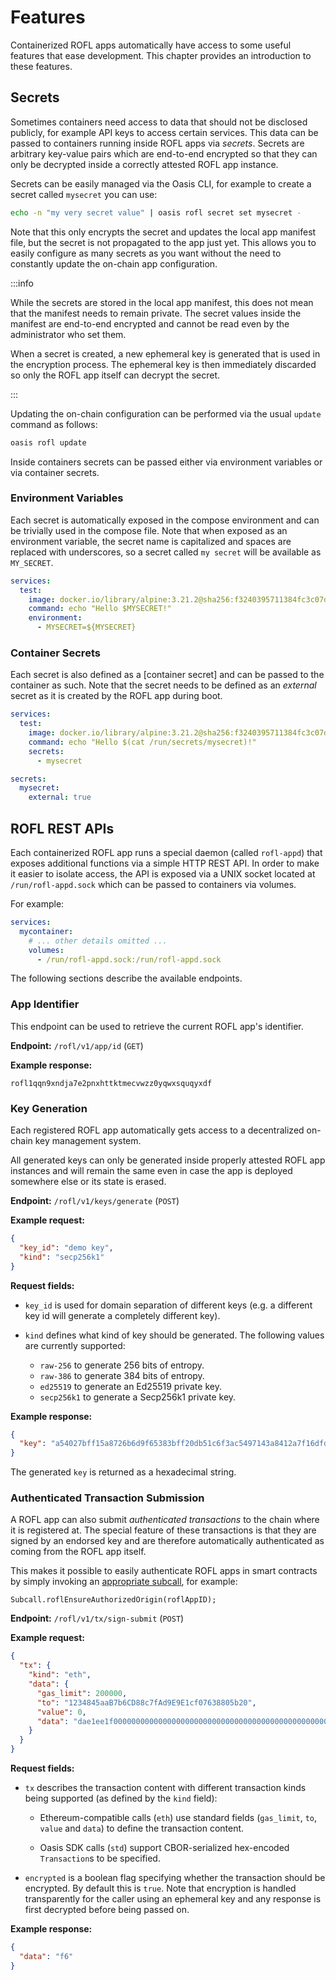 # Features

Containerized ROFL apps automatically have access to some useful features that
ease development. This chapter provides an introduction to these features.

## Secrets

Sometimes containers need access to data that should not be disclosed publicly,
for example API keys to access certain services. This data can be passed to
containers running inside ROFL apps via _secrets_. Secrets are arbitrary
key-value pairs which are end-to-end encrypted so that they can only be
decrypted inside a correctly attested ROFL app instance.

Secrets can be easily managed via the Oasis CLI, for example to create a secret
called `mysecret` you can use:

```sh
echo -n "my very secret value" | oasis rofl secret set mysecret -
```

Note that this only encrypts the secret and updates the local app manifest file,
but the secret is not propagated to the app just yet. This allows you to easily
configure as many secrets as you want without the need to constantly update the
on-chain app configuration.

:::info

While the secrets are stored in the local app manifest, this does not mean that
the manifest needs to remain private. The secret values inside the manifest are
end-to-end encrypted and cannot be read even by the administrator who set them.

When a secret is created, a new ephemeral key is generated that is used in the
encryption process. The ephemeral key is then immediately discarded so only the
ROFL app itself can decrypt the secret.

:::

Updating the on-chain configuration can be performed via the usual `update`
command as follows:

```sh
oasis rofl update
```

Inside containers secrets can be passed either via environment variables or via
container secrets.

### Environment Variables

Each secret is automatically exposed in the compose environment and can be
trivially used in the compose file. Note that when exposed as an environment
variable, the secret name is capitalized and spaces are replaced with
underscores, so a secret called `my secret` will be available as `MY_SECRET`.

```yaml
services:
  test:
    image: docker.io/library/alpine:3.21.2@sha256:f3240395711384fc3c07daa46cbc8d73aa5ba25ad1deb97424992760f8cb2b94
    command: echo "Hello $MYSECRET!"
    environment:
      - MYSECRET=${MYSECRET}
```

### Container Secrets

Each secret is also defined as a [container secret] and can be passed to the
container as such. Note that the secret needs to be defined as an _external_
secret as it is created by the ROFL app during boot.

```yaml
services:
  test:
    image: docker.io/library/alpine:3.21.2@sha256:f3240395711384fc3c07daa46cbc8d73aa5ba25ad1deb97424992760f8cb2b94
    command: echo "Hello $(cat /run/secrets/mysecret)!"
    secrets:
      - mysecret

secrets:
  mysecret:
    external: true
```

## ROFL REST APIs

Each containerized ROFL app runs a special daemon (called `rofl-appd`) that
exposes additional functions via a simple HTTP REST API. In order to make it
easier to isolate access, the API is exposed via a UNIX socket located at
`/run/rofl-appd.sock` which can be passed to containers via volumes.

For example:

```yaml
services:
  mycontainer:
    # ... other details omitted ...
    volumes:
      - /run/rofl-appd.sock:/run/rofl-appd.sock
```

The following sections describe the available endpoints.

### App Identifier

This endpoint can be used to retrieve the current ROFL app's identifier.

**Endpoint:** `/rofl/v1/app/id` (`GET`)

**Example response:**

```
rofl1qqn9xndja7e2pnxhttktmecvwzz0yqwxsquqyxdf
```

### Key Generation

Each registered ROFL app automatically gets access to a decentralized on-chain
key management system.

All generated keys can only be generated inside properly attested ROFL app
instances and will remain the same even in case the app is deployed somewhere
else or its state is erased.

**Endpoint:** `/rofl/v1/keys/generate` (`POST`)

**Example request:**

```json
{
  "key_id": "demo key",
  "kind": "secp256k1"
}
```

**Request fields:**

- `key_id` is used for domain separation of different keys (e.g. a different key
  id will generate a completely different key).

- `kind` defines what kind of key should be generated. The following values are
  currently supported:

  - `raw-256` to generate 256 bits of entropy.
  - `raw-386` to generate 384 bits of entropy.
  - `ed25519` to generate an Ed25519 private key.
  - `secp256k1` to generate a Secp256k1 private key.

**Example response:**

```json
{
  "key": "a54027bff15a8726b6d9f65383bff20db51c6f3ac5497143a8412a7f16dfdda9"
}
```

The generated `key` is returned as a hexadecimal string.

### Authenticated Transaction Submission

A ROFL app can also submit _authenticated transactions_ to the chain where it is
registered at. The special feature of these transactions is that they are signed
by an endorsed key and are therefore automatically authenticated as coming from
the ROFL app itself.

This makes it possible to easily authenticate ROFL apps in smart contracts by
simply invoking an [appropriate subcall], for example:

```solidity
Subcall.roflEnsureAuthorizedOrigin(roflAppID);
```

[appropriate subcall]: https://api.docs.oasis.io/sol/sapphire-contracts/contracts/Subcall.sol/library.Subcall.html#roflensureauthorizedorigin

**Endpoint:** `/rofl/v1/tx/sign-submit` (`POST`)

**Example request:**

```json
{
  "tx": {
    "kind": "eth",
    "data": {
      "gas_limit": 200000,
      "to": "1234845aaB7b6CD88c7fAd9E9E1cf07638805b20",
      "value": 0,
      "data": "dae1ee1f00000000000000000000000000000000000000000000000000002695a9e649b2"
    }
  }
}
```

**Request fields:**

- `tx` describes the transaction content with different transaction kinds being
  supported (as defined by the `kind` field):

  - Ethereum-compatible calls (`eth`) use standard fields (`gas_limit`, `to`,
    `value` and `data`) to define the transaction content.

  - Oasis SDK calls (`std`) support CBOR-serialized hex-encoded `Transaction`s
    to be specified.

- `encrypted` is a boolean flag specifying whether the transaction should be
  encrypted. By default this is `true`. Note that encryption is handled
  transparently for the caller using an ephemeral key and any response is first
  decrypted before being passed on.

**Example response:**

```json
{
  "data": "f6"
}
```

